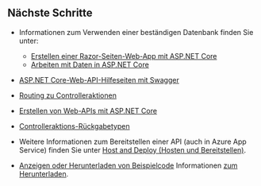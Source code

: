 ## <a name="next-steps"></a>Nächste Schritte

* Informationen zum Verwenden einer beständigen Datenbank finden Sie unter:

  * [Erstellen einer Razor-Seiten-Web-App mit ASP.NET Core](xref:tutorials/index)
  * [Arbeiten mit Daten in ASP.NET Core](xref:data/index)

* [ASP.NET Core-Web-API-Hilfeseiten mit Swagger](xref:tutorials/web-api-help-pages-using-swagger)
* [Routing zu Controlleraktionen](xref:mvc/controllers/routing)
* [Erstellen von Web-APIs mit ASP.NET Core](xref:web-api/index)
* [Controlleraktions-Rückgabetypen](xref:web-api/action-return-types)
* Weitere Informationen zum Bereitstellen einer API (auch in Azure App Service) finden Sie unter [Host and Deploy (Hosten und Bereitstellen)](xref:host-and-deploy/index).
* [Anzeigen oder Herunterladen von Beispielcode](https://github.com/aspnet/Docs/tree/master/aspnetcore/tutorials/first-web-api/samples) Informationen [zum Herunterladen](xref:tutorials/index#how-to-download-a-sample).